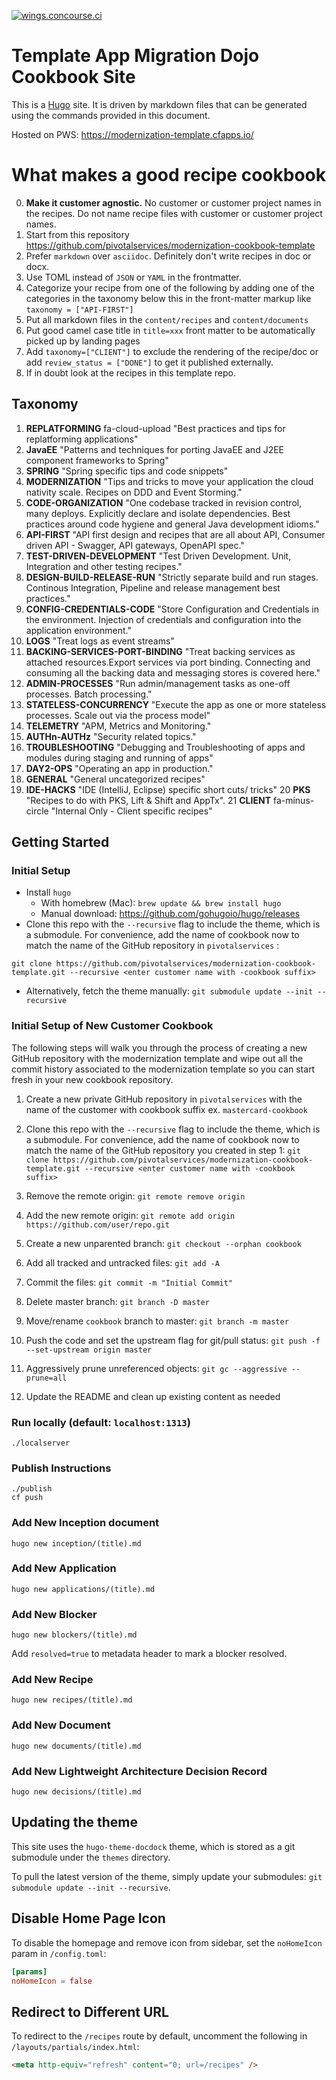 [![wings.concourse.ci](https://wings.concourse.ci/api/v1/teams/PCFS/pipelines/modernization-template/jobs/compile-site/badge)](https://wings.concourse.ci/teams/PCFS/pipelines/modernization-template)

# Template App Migration Dojo Cookbook Site

This is a [Hugo](https://github.com/gohugoio/hugo) site. It is driven by markdown files that can be generated using the commands provided in this document.

Hosted on PWS: https://modernization-template.cfapps.io/

# What makes a good recipe cookbook
0. **Make it customer agnostic.** No customer or customer project names in the recipes. Do not name recipe files with customer or customer project names.
2. Start from this repository
 https://github.com/pivotalservices/modernization-cookbook-template
3. Prefer `markdown` over `asciidoc`. Definitely don't write recipes in doc or docx.
4. Use TOML instead of `JSON` or `YAML` in the frontmatter.
4. Categorize your recipe from one of the following by adding one of the categories in the taxonomy below this in the front-matter markup like `taxonomy = ["API-FIRST"]`
5. Put all markdown files in the `content/recipes` and `content/documents`
6. Put good camel case title in `title=xxx` front matter to be automatically picked up by landing pages
7. Add `taxonomy=["CLIENT"]` to exclude the rendering of the recipe/doc or add `review_status = ["DONE"]` to get it published externally.
8. If in doubt look at the recipes in this template repo.

## Taxonomy
1. **REPLATFORMING**  fa-cloud-upload "Best practices and tips for replatforming applications"
2. **JavaEE** "Patterns and techniques for porting JavaEE and J2EE component frameworks to Spring"
3. **SPRING** "Spring specific tips and code snippets"
4. **MODERNIZATION** "Tips and tricks to move your application the cloud nativity scale. Recipes on DDD and Event Storming."
5. **CODE-ORGANIZATION** "One codebase tracked in revision control, many deploys. Explicitly declare and isolate dependencies. Best practices around code hygiene and general Java development idioms."
6. **API-FIRST** "API first design and recipes that are all about API, Consumer driven API - Swagger, API gateways, OpenAPI spec."
7. **TEST-DRIVEN-DEVELOPMENT**  "Test Driven Development. Unit, Integration and other testing recipes."
8. **DESIGN-BUILD-RELEASE-RUN** "Strictly separate build and run stages. Continous Integration, Pipeline and release management best practices."
9. **CONFIG-CREDENTIALS-CODE**  "Store Configuration and Credentials in the environment. Injection of credentials and configuration into the application environment."
10. **LOGS** "Treat logs as event streams"
11. **BACKING-SERVICES-PORT-BINDING** "Treat backing services as attached resources.Export services via port binding. Connecting and consuming all the backing data and messaging stores is covered here."
12. **ADMIN-PROCESSES** "Run admin/management tasks as one-off processes. Batch processing."
13. **STATELESS-CONCURRENCY** "Execute the app as one or more stateless processes. Scale out via the process model"
14. **TELEMETRY** "APM, Metrics and Monitoring."
15. **AUTHn-AUTHz**  "Security related topics."
16. **TROUBLESHOOTING** "Debugging and Troubleshooting of apps and modules during staging and running of apps"
17. **DAY2-OPS** "Operating an app in production."
18. **GENERAL** "General uncategorized recipes"
19. **IDE-HACKS** "IDE (IntelliJ, Eclipse) specific short cuts/ tricks"
20  **PKS** "Recipes to do with PKS, Lift & Shift and AppTx".
21 **CLIENT** fa-minus-circle "Internal Only - Client specific recipes"

## Getting Started

### Initial Setup

- Install `hugo`
  - With homebrew (Mac): `brew update && brew install hugo`
  - Manual download: https://github.com/gohugoio/hugo/releases
- Clone this repo with the `--recursive` flag to include the theme, which is a submodule. For convenience, add the name of cookbook now to match the name of the GitHub repository in `pivotalservices` :
```
git clone https://github.com/pivotalservices/modernization-cookbook-template.git --recursive <enter customer name with -cookbook suffix>
```
- Alternatively, fetch the theme manually: `git submodule update --init --recursive`

### Initial Setup of New Customer Cookbook
The following steps will walk you through the process of creating a new GitHub repository with the modernization template and wipe out all the commit history associated to the modernization template so you can start fresh in your new cookbook repository.

1. Create a new private GitHub repository in `pivotalservices` with the name of the customer with cookbook suffix ex. `mastercard-cookbook`

1. Clone this repo with the `--recursive` flag to include the theme, which is a submodule. For convenience, add the name of cookbook now to match the name of the GitHub repository you created in step 1:
`git clone https://github.com/pivotalservices/modernization-cookbook-template.git --recursive <enter customer name with -cookbook suffix>`

1. Remove the remote origin:
`git remote remove origin`

1. Add the new remote origin:
`git remote add origin https://github.com/user/repo.git`

1. Create a new unparented branch:
`git checkout --orphan cookbook`

1. Add all tracked and untracked files:
`git add -A`

1. Commit the files:
`git commit -m "Initial Commit"`

1. Delete master branch:
`git branch -D master`

1. Move/rename `cookbook` branch to master:
`git branch -m master`

1. Push the code and set the upstream flag for git/pull status:
`git push -f --set-upstream origin master`

1. Aggressively prune unreferenced objects:
`git gc --aggressive --prune=all`

1. Update the README and clean up existing content as needed

### Run locally (default: `localhost:1313`)
```
./localserver
```

### Publish Instructions
```
./publish
cf push
```

### Add New Inception document
```
hugo new inception/(title).md
```

### Add New Application
```
hugo new applications/(title).md
```
### Add New Blocker
```
hugo new blockers/(title).md
```

Add `resolved=true` to metadata header to mark a blocker resolved.

### Add New Recipe
```
hugo new recipes/(title).md
```
### Add New Document
```
hugo new documents/(title).md
```

### Add New Lightweight Architecture Decision Record
```
hugo new decisions/(title).md
```

## Updating the theme

This site uses the `hugo-theme-docdock` theme, which is stored as a git submodule
under the `themes` directory.

To pull the latest version of the theme, simply update your submodules: `git submodule update --init --recursive`.

## Disable Home Page Icon
To disable the homepage and remove icon from sidebar, set the `noHomeIcon` param in `/config.toml`:

``` toml
[params]
noHomeIcon = false
```

## Redirect to Different URL
To redirect to the `/recipes` route by default, uncomment the following in `/layouts/partials/index.html`:
``` html
<meta http-equiv="refresh" content="0; url=/recipes" />
```
